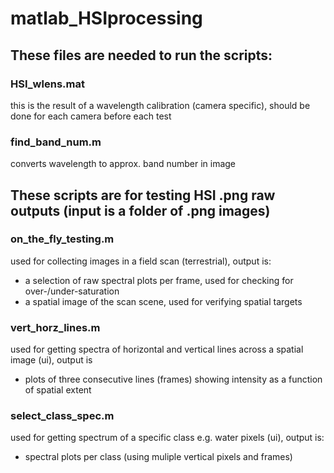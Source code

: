 # matlab_HSIprocessing

## These files are needed to run the scripts:

### HSI_wlens.mat  
this is the result of a wavelength calibration (camera specific),
should be done for each camera before each test   

### find_band_num.m  
converts wavelength to approx. band number in image  

## These scripts are for testing HSI .png raw outputs (input is a folder of .png images)

### on_the_fly_testing.m  
used for collecting images in a field scan (terrestrial), output is:  
 - a selection of raw spectral plots per frame,
 used for checking for over-/under-saturation  
  - a spatial image of the scan scene,
  used for verifying spatial targets  

### vert_horz_lines.m 
used for getting spectra of horizontal and vertical lines across a spatial image (ui), output is  
 - plots of three consecutive lines (frames) showing intensity as a function of spatial extent  
 
### select_class_spec.m  
used for getting spectrum of a specific class e.g. water pixels (ui), output is:  
 - spectral plots per class (using muliple vertical pixels and frames)
